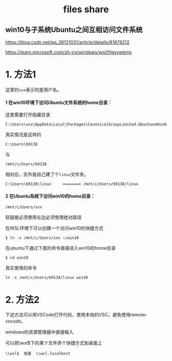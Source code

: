 <h1 align="center">files share</h1>


## win10与子系统Ubuntu之间互相访问文件系统

https://blog.csdn.net/qq_38121031/article/details/81879212

https://learn.microsoft.com/zh-cn/windows/wsl/filesystems



# 1. 方法1

这里的`xxx`表示的是用户名。

#### 1 在win10环境下访问Ubuntu文件系统的home目录：

这里需要打开隐藏目录

```shell
C:\Users\xxx\AppData\Local\Packages\CanonicalGroupLimited.UbuntuonWindows_79rhkp1fndgsc\LocalState\rootfs\home\xxx
```



真实情况是这样的

```shell
C:\Users\69138
```

与

```shell
/mnt/c/Users/69138
```

相对应，另外我自己建了个`linux`文件夹。

```shell
C:\Users\69138\linux     <======> /mnt/c/Users/69138/linux
```





#### 2 在Ubuntu系统下访问win10的home目录：

```shell
/mnt/c/Users/xxx
```



 软链接必须使用左边必须使用绝对路径

在WSL环境下可以创建一个访问win10的快捷方式

```shell
$ ln -s /mnt/c/Users/xxx ~/win10 
```

在ubuntu下通过下面的命令直接进入win10的home目录

```shell
$ cd win10
```



真实使用的命令

```shell
ln -s /mnt/c/Users/69138/linux win10
```



# 2. 方法2

下述方法可以用VSCode打开代码，使用本地的VSC，避免使用remote-vscode。

windows的资源管理器中直接输入

可以把\\wsl$下的某个文件弄个快捷方式到桌面上

```shell
\\wsl$  或者  \\wsl.localhost
```





